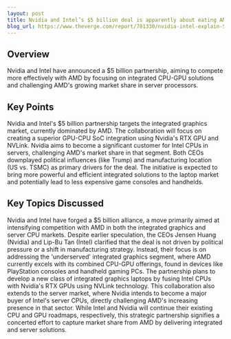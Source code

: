 ```yaml
---
layout: post 
title: Nvidia and Intel’s $5 billion deal is apparently about eating AMD’s lunch
blog_url: https://www.theverge.com/report/781330/nvidia-intel-explain-5-billion-deal-jensen-huang-lip-bu-tan-amd?utm_source=tldrai 
---
```


## Overview

Nvidia and Intel have announced a $5 billion partnership, aiming to compete more effectively with AMD by focusing on integrated CPU-GPU solutions and challenging AMD's growing market share in server processors.

## Key Points

Nvidia and Intel's $5 billion partnership targets the integrated graphics market, currently dominated by AMD.
The collaboration will focus on creating a superior GPU-CPU SoC integration using Nvidia's RTX GPU and NVLink.
Nvidia aims to become a significant customer for Intel CPUs in servers, challenging AMD's market share in that segment.
Both CEOs downplayed political influences (like Trump) and manufacturing location (US vs. TSMC) as primary drivers for the deal.
The initiative is expected to bring more powerful and efficient integrated solutions to the laptop market and potentially lead to less expensive game consoles and handhelds.

## Key Topics Discussed

Nvidia and Intel have forged a $5 billion alliance, a move primarily aimed at intensifying competition with AMD in both the integrated graphics and server CPU markets. Despite earlier speculation, the CEOs Jensen Huang (Nvidia) and Lip-Bu Tan (Intel) clarified that the deal is not driven by political pressure or a shift in manufacturing strategy. Instead, their focus is on addressing the 'underserved' integrated graphics segment, where AMD currently excels with its combined CPU-GPU offerings, found in devices like PlayStation consoles and handheld gaming PCs. The partnership plans to develop a new class of integrated graphics laptops by fusing Intel CPUs with Nvidia's RTX GPUs using NVLink technology. This collaboration also extends to the server market, where Nvidia intends to become a major buyer of Intel's server CPUs, directly challenging AMD's increasing presence in that sector. While Intel and Nvidia will continue their existing CPU and GPU roadmaps, respectively, this strategic partnership signifies a concerted effort to capture market share from AMD by delivering integrated and server solutions.

